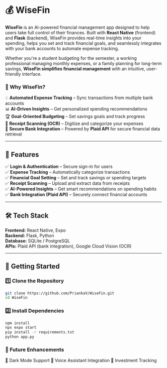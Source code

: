 # 💰 **WiseFin** 
**WiseFin** is an AI-powered financial management app designed to help users take full control of their finances. Built with **React Native** (frontend) and **Flask** (backend), WiseFin provides real-time insights into your spending, helps you set and track financial goals, and seamlessly integrates with your bank accounts to automate expense tracking.  

Whether you're a student budgeting for the semester, a working professional managing monthly expenses, or a family planning for long-term savings, **WiseFin simplifies financial management** with an intuitive, user-friendly interface.  

### 🌟 **Why WiseFin?**
💡 **Automated Expense Tracking** – Sync transactions from multiple bank accounts  
📊 **AI-Driven Insights** – Get personalized spending recommendations  
🏆 **Goal-Oriented Budgeting** – Set savings goals and track progress  
📸 **Receipt Scanning (OCR)** – Digitize and categorize your expenses  
🔐 **Secure Bank Integration** – Powered by **Plaid API** for secure financial data retrieval  


---

## 📌 Features  
✅ **Login & Authentication** – Secure sign-in for users  
✅ **Expense Tracking** – Automatically categorize transactions  
✅ **Financial Goal Setting** – Set and track savings or spending targets  
✅ **Receipt Scanning** – Upload and extract data from receipts  
✅ **AI-Powered Insights** – Get smart recommendations on spending habits  
✅ **Bank Integration (Plaid API)** – Securely connect financial accounts  

---

## 🛠 Tech Stack  
**Frontend:** React Native, Expo  
**Backend:** Flask, Python  
**Database:** SQLite / PostgreSQL  
**APIs:** Plaid API (bank integration), Google Cloud Vision (OCR)  

---

## 🚀 Getting Started  

### 1️⃣ Clone the Repository  
```bash
git clone https://github.com/PriankaV/WiseFin.git
cd WiseFin 
```

### 2️⃣ Install Dependencies
```bash
npm install
npx expo start
pip install -r requirements.txt
python app.py
```

### 📝 Future Enhancements
🔹 Dark Mode Support
🔹 Voice Assistant Integration
🔹 Investment Tracking
